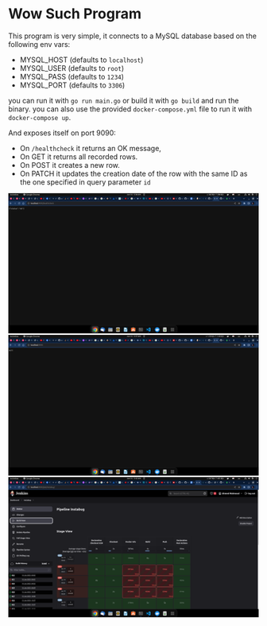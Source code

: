 # Wow Such Program

This program is very simple, it connects to a MySQL database based on the following env vars:

* MYSQL_HOST (defaults to `localhost`)
* MYSQL_USER (defaults to `root`)
* MYSQL_PASS (defaults to `1234`)
* MYSQL_PORT (defaults to `3306`)

you can run it with `go run main.go` or build it with `go build` and run the binary.
you can also use the provided `docker-compose.yml` file to run it with `docker-compose up`.


And exposes itself on port 9090:
* On `/healthcheck` it returns an OK message, 
* On GET it returns all recorded rows.
* On POST it creates a new row.
* On PATCH it updates the creation date of the row with the same ID as the one specified in query parameter `id`

![/healthcheck](image.png) 
![/](image-1.png) 
![Jenkins pipeline](image-2.png)